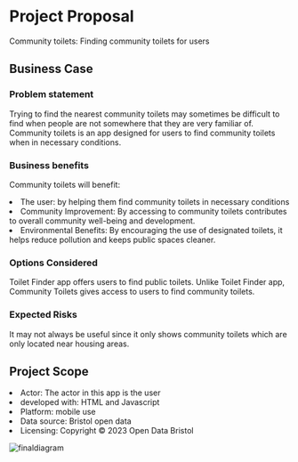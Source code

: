 # Project Proposal
Community toilets: Finding community toilets for users 
## Business Case

### Problem statement
Trying to find the nearest community toilets may sometimes be difficult to find when people are not somewhere that they are very familiar of. Community toilets is an app designed for users to find community toilets when in necessary conditions.

### Business benefits
Community toilets will benefit: 
<li>The user: by helping them find community toilets in necessary conditions</li>
<li>Community Improvement: By accessing to community toilets contributes to overall community well-being and development.</li>
<li>Environmental Benefits: By encouraging the use of designated toilets, it helps reduce pollution and keeps public spaces cleaner.</li>

### Options Considered
Toilet Finder app offers users to find public toilets. Unlike Toilet Finder app, Community Toilets gives access to users to find community toilets.
### Expected Risks
It may not always be useful since it only shows community toilets which are only located near housing areas.
## Project Scope
<li>Actor: The actor in this app is the user</li>
<li>developed with: HTML and Javascript</li> 
<li>Platform: mobile use</li>
<li>Data source: Bristol open data</li>
<li>Licensing: Copyright © 2023 Open Data Bristol</li>



![finaldiagram](https://github.com/ZainabMB/ZainabMB.github.io/assets/148769002/5e5057c5-e413-454e-8ad3-7dcee41448a1)
